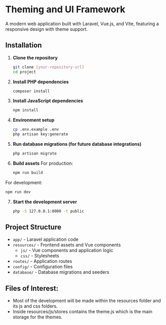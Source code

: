 # Theming and UI Framework

A modern web application built with Laravel, Vue.js, and Vite, featuring a responsive design with theme support.

## Installation

1. **Clone the repository**
   ```bash
   git clone [your-repository-url]
   cd project
   ```

2. **Install PHP dependencies**
   ```bash
   composer install
   ```
3. **Install JavaScript dependencies**
   ```bash
   npm install
   ```
4. **Environment setup**
   ```bash
   cp .env.example .env
   php artisan key:generate
   ```

5. **Run database migrations (for future database integrations)**
   ```bash
   php artisan migrate
   ```
6. **Build assets**
For production:
   ```bash
   npm run build
   ```
For development:
   ```bash
   npm run dev
   ```

7. **Start the development server**
   ```bash
   php -S 127.0.0.1:8000 -t public
   ```

## Project Structure

- `app/` - Laravel application code
- `resources/` - Frontend assets and Vue components
  - `js/` - Vue components and application logic
  - `css/` - Stylesheets
- `routes/` - Application routes
- `config/` - Configuration files
- `database/` - Database migrations and seeders

## Files of Interest:
 - Most of the development will be made within the resources folder and its js and css folders.
 - Inside resources/js/stores contains the theme.js which is the main storage for the themes.

